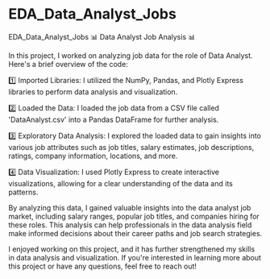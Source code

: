 # EDA_Data_Analyst_Jobs
EDA_Data_Analyst_Jobs
📊 Data Analyst Job Analysis 📊

In this project, I worked on analyzing job data for the role of Data Analyst. Here's a brief overview of the code:

1️⃣ Imported Libraries: I utilized the NumPy, Pandas, and Plotly Express libraries to perform data analysis and visualization.

2️⃣ Loaded the Data: I loaded the job data from a CSV file called 'DataAnalyst.csv' into a Pandas DataFrame for further analysis.

3️⃣ Exploratory Data Analysis: I explored the loaded data to gain insights into various job attributes such as job titles, salary estimates, job descriptions, ratings, company information, locations, and more.

4️⃣ Data Visualization: I used Plotly Express to create interactive visualizations, allowing for a clear understanding of the data and its patterns.

By analyzing this data, I gained valuable insights into the data analyst job market, including salary ranges, popular job titles, and companies hiring for these roles. This analysis can help professionals in the data analysis field make informed decisions about their career paths and job search strategies.

I enjoyed working on this project, and it has further strengthened my skills in data analysis and visualization. If you're interested in learning more about this project or have any questions, feel free to reach out!
